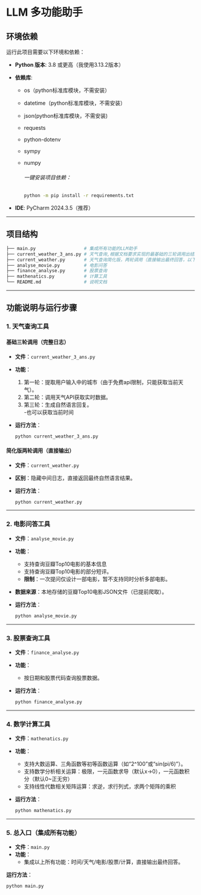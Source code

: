 # LLM 多功能助手 

## 环境依赖

运行此项目需要以下环境和依赖：

- **Python 版本**: 3.8 或更高（我使用3.13.2版本）

- **依赖库**:

  - os（python标准库模块，不需安装）

  - datetime（python标准库模块，不需安装）

  - json(python标准库模块，不需安装)

  - requests

  - python-dotenv

  - sympy

  - numpy

    ###### 一键安装项目依赖：

    ```bash
    python -m pip install -r requirements.txt
    ```

- **IDE**: PyCharm 2024.3.5（推荐）

---

## 项目结构
```bash
├── main.py                  # 集成所有功能的LLM助手
├── current_weather_3_ans.py # 天气查询,根据文档要求实现的最基础的三轮调用出结果，输出每轮结果
├── current_weather.py       # 天气查询简化版，两轮调用（直接输出最终回答，以下均同）
├── analyse_movie.py         # 电影问答
├── finance_analyse.py       # 股票查询
├── mathenatics.py           # 计算工具
└── README.md                # 说明文档
```

---

## 功能说明与运行步骤

### 1. 天气查询工具
#### 基础三轮调用（完整日志）
- **文件**：`current_weather_3_ans.py`  
- **功能**：
  1. 第一轮：提取用户输入中的城市（由于免费api限制，只能获取当前天气）。  
  2. 第二轮：调用天气API获取实时数据。  
  3. 第三轮：生成自然语言回复。  
  -也可以获取当前时间
- **运行方法**：  
  
  ```bash
  python current_weather_3_ans.py
  ```

#### 简化版两轮调用（直接输出）
- **文件**：`current_weather.py`  
- **区别**：隐藏中间日志，直接返回最终自然语言结果。  
- **运行方法**：  
  
  ```bash
  python current_weather.py
  ```

---

### 2. 电影问答工具
- **文件**：`analyse_movie.py`  
- **功能**：  
  - 支持查询豆瓣Top10电影的基本信息
  - 支持查询豆瓣Top10电影的部分短评。  
  - **限制**：一次提问仅设计一部电影，暂不支持同时分析多部电影。  
- **数据来源**：本地存储的豆瓣Top10电影JSON文件（已提前爬取）。  
- **运行方法**：  
  
  ```bash
  python analyse_movie.py
  ```

---

### 3. 股票查询工具
- **文件**：`finance_analyse.py`  

- **功能**：  
  - 按日期和股票代码查询股票数据。  
  
- **运行方法**：  
  
  ```bash
  python finance_analyse.py 
  ```

---

### 4. 数学计算工具
- **文件**：`mathenatics.py`  
- **功能**：  
  - 支持大数运算、三角函数等初等函数运算（如“2^100”或“sin(pi/6)”）。
  - 支持数学分析相关运算：极限，一元函数求导（默认x->0），一元函数积分（默认0~正无穷）
  - 支持线性代数相关矩阵运算：求逆，求行列式，求两个矩阵的乘积
- **运行方法**：  
  
  ```bash
  python mathenatics.py
  ```

---

### 5. 总入口（集成所有功能）
- **文件**：`main.py`  
- **功能**：  
  - 集成以上所有功能：时间/天气/电影/股票/计算，直接输出最终回答。 

**运行方法**：  

```bash
python main.py 	
```

